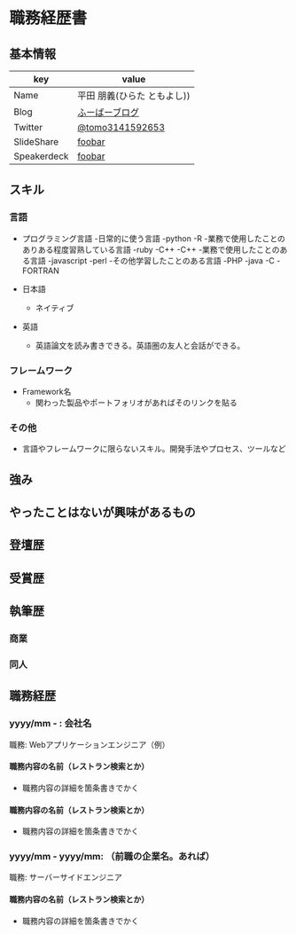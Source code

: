 # 職務経歴書

## 基本情報

|key|value|
|---|-----|
|Name|平田 朋義(ひらた ともよし))|
|Blog|[ふーばーブログ](http://foobar.blog.com)|
|Twitter|[@tomo3141592653](https://twitter.com/foobar)|
|SlideShare|[foobar](http://www.slideshare.net/foobar)|
|Speakerdeck|[foobar](https://speakerdeck.com/foobar)|

## スキル

### 言語

- プログラミング言語
  -日常的に使う言語
    -python
    -R
  -業務で使用したことのありある程度習熟している言語
    -ruby
    -C++
    -C++
  -業務で使用したことのある言語
    -javascript
    -perl
  -その他学習したことのある言語
    -PHP
    -java
    -C
    -FORTRAN
    
- 日本語
  - ネイティブ
- 英語
  - 英語論文を読み書きできる。英語圏の友人と会話ができる。

### フレームワーク

- Framework名
  - 関わった製品やポートフォリオがあればそのリンクを貼る

### その他

- 言語やフレームワークに限らないスキル。開発手法やプロセス、ツールなど

## 強み

## やったことはないが興味があるもの

## 登壇歴

## 受賞歴

## 執筆歴

### 商業

### 同人

## 職務経歴

### yyyy/mm - : 会社名

職務: Webアプリケーションエンジニア（例）

#### 職務内容の名前（レストラン検索とか）

- 職務内容の詳細を箇条書きでかく

#### 職務内容の名前（レストラン検索とか）

- 職務内容の詳細を箇条書きでかく

### yyyy/mm - yyyy/mm: （前職の企業名。あれば）

職務: サーバーサイドエンジニア

#### 職務内容の名前（レストラン検索とか）

- 職務内容の詳細を箇条書きでかく
